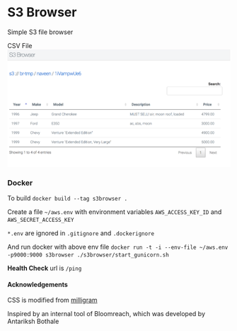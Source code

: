 S3 Browser
======

Simple S3 file browser

CSV File
![Alt text](pictures/csv_file.png?raw=true "CSV Sample")

### Docker

To build `docker build --tag s3browser .`

Create a file `~/aws.env` with environment variables `AWS_ACCESS_KEY_ID` and `AWS_SECRET_ACCESS_KEY`

`*.env` are ignored in  `.gitignore` and `.dockerignore`

And run docker with above env file `docker run -t -i --env-file ~/aws.env -p9000:9000 s3browser ./s3browser/start_gunicorn.sh`

**Health Check** url is `/ping`

#### Acknowledgements

CSS is modified from [milligram](https://github.com/milligram/milligram.github.io)


Inspired by an internal tool of Bloomreach, which was developed by Antariksh Bothale
